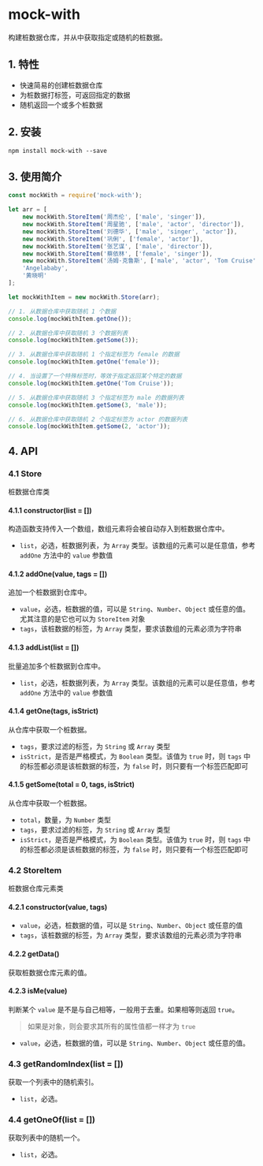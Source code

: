 # mock-with

构建桩数据仓库，并从中获取指定或随机的桩数据。

## 1. 特性

- 快速简易的创建桩数据仓库
- 为桩数据打标签，可返回指定的数据
- 随机返回一个或多个桩数据

## 2. 安装

```
npm install mock-with --save
```

## 3. 使用简介

```javascript
const mockWith = require('mock-with');

let arr = [
    new mockWith.StoreItem('周杰伦', ['male', 'singer']),
    new mockWith.StoreItem('周星驰', ['male', 'actor', 'director']),
    new mockWith.StoreItem('刘德华', ['male', 'singer', 'actor']),
    new mockWith.StoreItem('巩俐', ['female', 'actor']),
    new mockWith.StoreItem('张艺谋', ['male', 'director']),
    new mockWith.StoreItem('蔡依林', ['female', 'singer']),
    new mockWith.StoreItem('汤姆·克鲁斯', ['male', 'actor', 'Tom Cruise']),
    'Angelababy',
    '黄晓明'
];

let mockWithItem = new mockWith.Store(arr);

// 1. 从数据仓库中获取随机 1 个数据
console.log(mockWithItem.getOne());

// 2. 从数据仓库中获取随机 3 个数据列表
console.log(mockWithItem.getSome(3));

// 3. 从数据仓库中获取随机 1 个指定标签为 female 的数据
console.log(mockWithItem.getOne('female'));

// 4. 当设置了一个特殊标签时，等效于指定返回某个特定的数据
console.log(mockWithItem.getOne('Tom Cruise'));

// 5. 从数据仓库中获取随机 3 个指定标签为 male 的数据列表
console.log(mockWithItem.getSome(3, 'male'));

// 6. 从数据仓库中获取随机 2 个指定标签为 actor 的数据列表
console.log(mockWithItem.getSome(2, 'actor'));
```

## 4. API

### 4.1 Store

桩数据仓库类

#### 4.1.1 constructor(list = [])

构造函数支持传入一个数组，数组元素将会被自动存入到桩数据仓库中。

- `list`，必选，桩数据列表，为 `Array` 类型。该数组的元素可以是任意值，参考 `addOne` 方法中的 `value` 参数值

#### 4.1.2 addOne(value, tags = [])

追加一个桩数据到仓库中。

- `value`，必选，桩数据的值，可以是 `String`、`Number`、`Object` 或任意的值。尤其注意的是它也可以为 `StoreItem` 对象
- `tags`，该桩数据的标签，为 `Array` 类型，要求该数组的元素必须为字符串

#### 4.1.3 addList(list = [])

批量追加多个桩数据到仓库中。

- `list`，必选，桩数据列表，为 `Array` 类型。该数组的元素可以是任意值，参考 `addOne` 方法中的 `value` 参数值

#### 4.1.4 getOne(tags, isStrict)

从仓库中获取一个桩数据。

- `tags`，要求过滤的标签，为 `String` 或 `Array` 类型
- `isStrict`，是否是严格模式，为 `Boolean` 类型。该值为 `true` 时，则 `tags` 中的标签都必须是该桩数据的标签，为 `false` 时，则只要有一个标签匹配即可


#### 4.1.5 getSome(total = 0, tags, isStrict)

从仓库中获取一个桩数据。

- `total`，数量，为 `Number` 类型
- `tags`，要求过滤的标签，为 `String` 或 `Array` 类型
- `isStrict`，是否是严格模式，为 `Boolean` 类型。该值为 `true` 时，则 `tags` 中的标签都必须是该桩数据的标签，为 `false` 时，则只要有一个标签匹配即可

### 4.2 StoreItem

桩数据仓库元素类

#### 4.2.1 constructor(value, tags)

- `value`，必选，桩数据的值，可以是 `String`、`Number`、`Object` 或任意的值
- `tags`，该桩数据的标签，为 `Array` 类型，要求该数组的元素必须为字符串

#### 4.2.2 getData()

获取桩数据仓库元素的值。

#### 4.2.3 isMe(value)

判断某个 `value` 是不是与自己相等，一般用于去重。如果相等则返回 `true`。

> 如果是对象，则会要求其所有的属性值都一样才为 `true`

- `value`，必选，桩数据的值，可以是 `String`、`Number`、`Object` 或任意的值。


### 4.3 getRandomIndex(list = [])

获取一个列表中的随机索引。

- `list`，必选。


### 4.4 getOneOf(list = [])

获取列表中的随机一个。

- `list`，必选。
